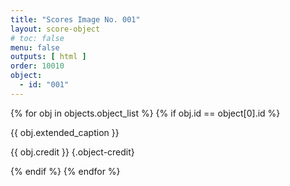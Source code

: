 ```yaml
---
title: "Scores Image No. 001"
layout: score-object
# toc: false
menu: false
outputs: [ html ]
order: 10010
object:
  - id: "001"
---
```


{% for obj in objects.object_list %}
{% if obj.id == object[0].id %}

{{ obj.extended_caption }}

{{ obj.credit }} {.object-credit}

{% endif %}
{% endfor %}
